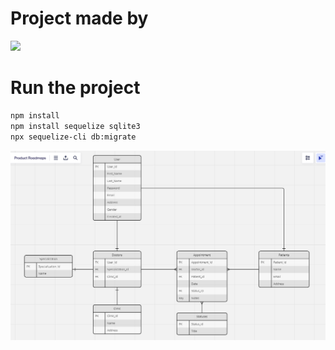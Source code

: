 # Project made by
<a href="https://github.com/Eronate/Doctorphile/graphs/contributors">
  <img src="https://contrib.rocks/image?repo=Eronate/Doctorphile" />
</a>

# Run the project

```bash
npm install
npm install sequelize sqlite3
npx sequelize-cli db:migrate
```
![plot](./images/diagrama.png)

